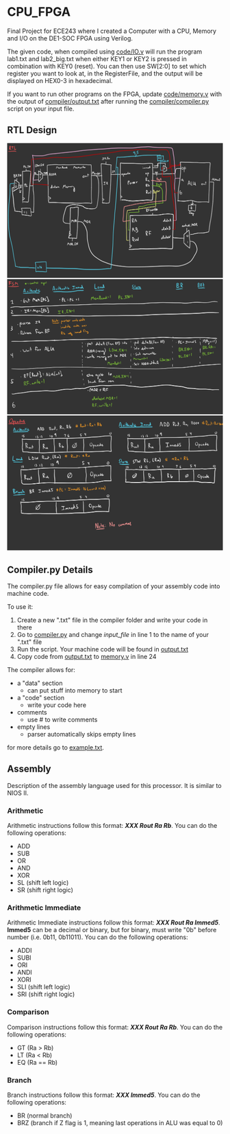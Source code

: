 # CPU_FPGA
Final Project for ECE243 where I created a Computer with a CPU, Memory and I/O on the DE1-SOC FPGA using Verilog.


The given code, when compiled using [code/IO.v](https://github.com/adamrt27/CPU_FPGA/blob/main/code/IO.v) will run the program lab1.txt and lab2_big.txt when either KEY1 or KEY2 is pressed in combination with KEY0 (reset). You can then use SW[2:0] to set which register you want to look at, in the RegisterFile, and the output will be displayed on HEX0-3 in hexadecimal.


If you want to run other programs on the FPGA, update [code/memory.v](https://github.com/adamrt27/CPU_FPGA/blob/main/code/memory.v) with the output of [compiler/output.txt](https://github.com/adamrt27/CPU_FPGA/blob/main/compiler/output.txt) after running the [compiler/compiler.py](https://github.com/adamrt27/CPU_FPGA/blob/main/compiler/compiler.py) script on your input file.

## RTL Design
![Datapath](https://github.com/adamrt27/CPU_FPGA/blob/main/readme/Project-7.jpg)
![Finite State Machine](https://github.com/adamrt27/CPU_FPGA/blob/main/readme/Project-8.jpg)
![Opcodes](https://github.com/adamrt27/CPU_FPGA/blob/main/readme/Project-9.jpg)

## Compiler.py Details
The compiler.py file allows for easy compilation of your assembly code into machine code. 

To use it:
1) Create a new ".txt" file in the compiler folder and write your code in there
2) Go to [compiler.py](compiler/compiler.py) and change *input_file* in line 1 to the name of your ".txt" file
3) Run the script. Your machine code will be found in [output.txt](compiler/output.txt)
4) Copy code from [output.txt](compiler/output.txt) to [memory.v](code/memory.v) in line 24

The compiler allows for:
* a "data" section
  * can put stuff into memory to start
* a "code" section
  * write your code here
* comments
  * use # to write comments
* empty lines
  * parser automatically skips empty lines
 
for more details go to [example.txt](compiler/example.txt).

## Assembly
Description of the assembly language used for this processor. It is similar to NIOS II.
### Arithmetic
Arithmetic instructions follow this format: **_XXX Rout Ra Rb_**.
You can do the following operations:
* ADD
* SUB
* OR
* AND
* XOR
* SL (shift left logic)
* SR (shift right logic)

### Arithmetic Immediate
Arithmetic Immediate instructions follow this format: **_XXX Rout Ra Immed5_**. **Immed5** can be a decimal or binary, but for binary, must write "0b" before number (i.e. 0b11, 0b11011).
You can do the following operations:
* ADDI
* SUBI
* ORI
* ANDI
* XORI
* SLI (shift left logic)
* SRI (shift right logic)

### Comparison
Comparison instructions follow this format: **_XXX Rout Ra Rb_**.
You can do the following operations:
* GT (Ra > Rb)
* LT (Ra < Rb)
* EQ (Ra == Rb)

### Branch
Branch instructions follow this format: **_XXX Immed5_**.
You can do the following operations:
* BR (normal branch)
* BRZ (branch if Z flag is 1, meaning last operations in ALU was equal to 0)
